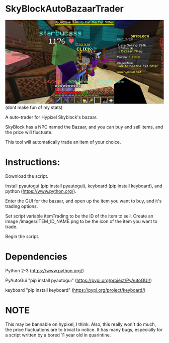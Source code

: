 # SkyBlockAutoBazaarTrader

![The Bazaar](docimages/bazaar.png)
(dont make fun of my stats)

 A auto-trader for Hypixel Skyblock's bazaar.

SkyBlock has a NPC named the Bazaar, and you can buy and sell items, and the price will fluctuate.

This tool will automatically trade an item of your choice.

Instructions: 
============

Download the script.

Install pyautogui (pip install pyautogui), keyboard (pip install keyboard), and python (https://www.python.org/). 

Enter the GUI for the bazaar, and open up the item you want to buy, and it's trading options.

Set script variable itemTrading to be the ID of the item to sell. Create an image /images/ITEM_ID_NAME.png to be the icon of the item you want to trade.

Begin the script.


Dependencies
============

Python 2-3 (https://www.python.org/)

PyAutoGui "pip install pyautogui" (https://pypi.org/project/PyAutoGUI/)

keyboard "pip install keyboard" (https://pypi.org/project/keyboard/)

NOTE
====

This may be bannable on hypixel, I think. Also, this really won't do much, the price fluctuations are to trivial to notice. It has many bugs, especially for a script written by a bored 11 year old in quarintine.

